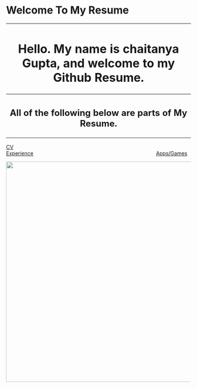 # Welcome To My Resume 

| <h1> Hello. My name is chaitanya Gupta, and welcome to my Github Resume. |
| :----------------------------------------------------------------------: |
| <h2> All of the following below are parts of My Resume. |

[CV](  )<span>&nbsp;&nbsp;&nbsp;&nbsp;&nbsp;&nbsp;&nbsp;&nbsp;</span><span>&nbsp;&nbsp;&nbsp;&nbsp;&nbsp;&nbsp;&nbsp;&nbsp;&nbsp;&nbsp;</span><span>&nbsp;&nbsp;&nbsp;&nbsp;&nbsp;&nbsp;&nbsp;&nbsp;</span><span>&nbsp;&nbsp;&nbsp;&nbsp;&nbsp;&nbsp;&nbsp;&nbsp;</span>
<span>&nbsp;&nbsp;&nbsp;&nbsp;&nbsp;&nbsp;&nbsp;&nbsp;&nbsp;&nbsp;&nbsp;&nbsp;&nbsp;&nbsp;&nbsp;&nbsp;&nbsp;&nbsp;&nbsp;&nbsp;&nbsp;&nbsp;</span><span>&nbsp;&nbsp;&nbsp;&nbsp;&nbsp;&nbsp;&nbsp;</span><span>&nbsp;&nbsp;&nbsp;&nbsp;&nbsp;&nbsp;&nbsp;&nbsp;</span><span>&nbsp;&nbsp;&nbsp;&nbsp;&nbsp;&nbsp;&nbsp;&nbsp;</span>
<span>&nbsp;&nbsp;&nbsp;&nbsp;&nbsp;&nbsp;</span><span>&nbsp;&nbsp;&nbsp;&nbsp;&nbsp;&nbsp;&nbsp;&nbsp;&nbsp;&nbsp;&nbsp;&nbsp;&nbsp;&nbsp;&nbsp;</span><span>
[Experience](  )<span>&nbsp;&nbsp;&nbsp;&nbsp;&nbsp;&nbsp;</span><span>&nbsp;&nbsp;&nbsp;&nbsp;&nbsp;&nbsp;&nbsp;&nbsp;</span><span>&nbsp;&nbsp;&nbsp;&nbsp;&nbsp;&nbsp;&nbsp;&nbsp;&nbsp;&nbsp;&nbsp;&nbsp;&nbsp;&nbsp;&nbsp;&nbsp;&nbsp;&nbsp;</span><span>&nbsp;&nbsp;&nbsp;&nbsp;&nbsp;&nbsp;&nbsp;&nbsp;</span>
<span>&nbsp;&nbsp;&nbsp;&nbsp;&nbsp;&nbsp;&nbsp;&nbsp;</span><span>&nbsp;&nbsp;&nbsp;&nbsp;&nbsp;&nbsp;&nbsp;</span><span>&nbsp;&nbsp;&nbsp;&nbsp;&nbsp;&nbsp;&nbsp;&nbsp;</span><span>&nbsp;&nbsp;&nbsp;&nbsp;&nbsp;&nbsp;&nbsp;&nbsp;&nbsp;&nbsp;&nbsp;&nbsp;&nbsp;&nbsp;&nbsp;&nbsp;&nbsp;&nbsp;&nbsp;&nbsp;</span>
[Apps/Games](  )
   
<p align="center">
  <img width="975"height="600" src="https://user-images.githubusercontent.com/69607825/90339962-772b1280-dfa9-11ea-9bd3-d72507b6aaad.PNG">
</p>